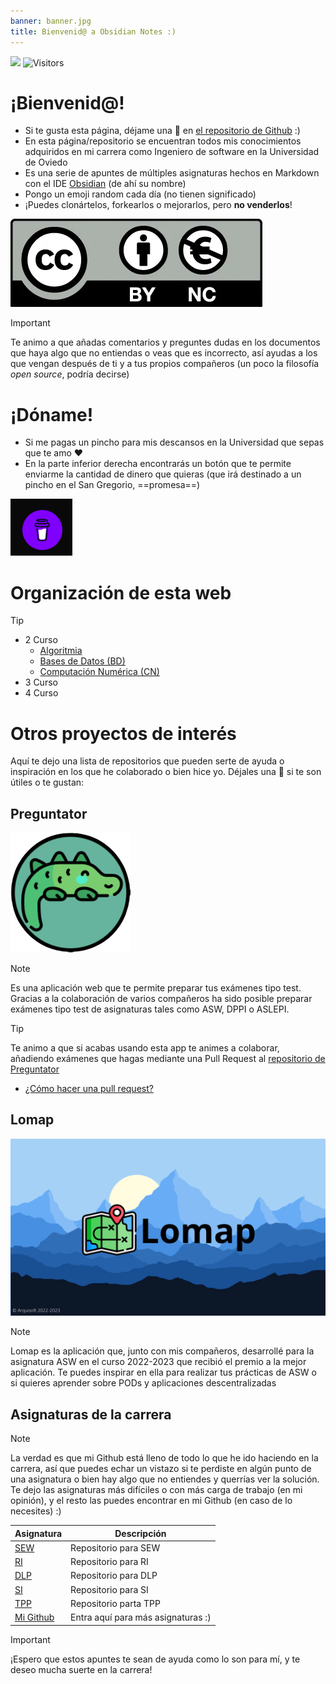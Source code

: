 ```yaml
---
banner: banner.jpg
title: Bienvenid@ a Obsidian Notes :)
---
```

![](https://img.shields.io/badge/Made%20with-Obsidian-blueviolet) ![Visitors](https://api.visitorbadge.io/api/daily?path=https%3A%2F%2Fgithub.com%2Fgitblanc%2FObsidian-Notes%2F&label=Visitors%20today&countColor=%2337d67a&style=plastic&labelStyle=upper)
# ¡Bienvenid@!

- Si te gusta esta página, déjame una 🌟 en [el repositorio de Github](https://github.com/gitblanc/Obsidian-Notes) :)
- En esta página/repositorio se encuentran todos mis conocimientos adquiridos en mi carrera como Ingeniero de software en la Universidad de Oviedo
- Es una serie de apuntes de múltiples asignaturas hechos en Markdown con el IDE [Obsidian](https://obsidian.md/) (de ahí su nombre)
- Pongo un emoji random cada día (no tienen significado)
- ¡Puedes clonártelos, forkearlos o mejorarlos, pero **no venderlos**!

![](img/Pasted%20image%2020240603230943.png)

>[!Important]
>Te animo a que añadas comentarios y preguntes dudas en los documentos que haya algo que no entiendas o veas que es incorrecto, así ayudas a los que vengan después de ti y a tus propios compañeros (un poco la filosofía *open source*, podría decirse)

# ¡Dóname!

- Si me pagas un pincho para mis descansos en la Universidad que sepas que te amo ❤
- En la parte inferior derecha encontrarás un botón que te permite enviarme la cantidad de dinero que quieras (que irá destinado a un pincho en el San Gregorio, ==promesa==)

![boton](img/Pasted%20image%2020240603231122.png)

# Organización de esta web

> [!Tip]
> - 2 Curso
> 	- [Algoritmia](/docs/2%20Curso/Algoritmia/)
> 	- [Bases de Datos (BD)](/docs/2%20Curso/BD/)
> 	- [Computación Numérica (CN)](/docs/2%20Curso/CN/)
> - 3 Curso
> - 4 Curso

# Otros proyectos de interés

Aquí te dejo una lista de repositorios que pueden serte de ayuda o inspiración en los que he colaborado o bien hice yo. Déjales una 🌟 si te son útiles o te gustan:

## Preguntator

![preguntator](img/Pasted%20image%2020240603235037.png)

>[!Note]
>Es una aplicación web que te permite preparar tus exámenes tipo test. Gracias a la colaboración de varios compañeros ha sido posible preparar exámenes tipo test de asignaturas tales como ASW, DPPI o ASLEPI.

>[!Tip]
>Te animo a que si acabas usando esta app te animes a colaborar, añadiendo exámenes que hagas mediante una Pull Request al [repositorio de Preguntator](https://github.com/gitblanc/Preguntator)
>- [¿Cómo hacer una pull request?](https://www.freecodecamp.org/espanol/news/como-hacer-tu-primer-pull-request-en-github/)

## Lomap

![lomap](https://raw.githubusercontent.com/Arquisoft/lomap_es5c/master/assets/LOMAP_presentation.png)

>[!Note]
>Lomap es la aplicación que, junto con mis compañeros, desarrollé para la asignatura ASW en el curso 2022-2023 que recibió el premio a la mejor aplicación. Te puedes inspirar en ella para realizar tus prácticas de ASW o si quieres aprender sobre PODs y aplicaciones descentralizadas

## Asignaturas de la carrera

>[!Note]
>La verdad es que mi Github está lleno de todo lo que he ido haciendo en la carrera, así que puedes echar un vistazo si te perdiste en algún punto de una asignatura o bien hay algo que no entiendes y querrías ver la solución. Te dejo las asignaturas más difíciles o con más carga de trabajo (en mi opinión), y el resto las puedes encontrar en mi Github (en caso de lo necesites) :)

| Asignatura                               | Descripción                        |
| ---------------------------------------- | ---------------------------------- |
| [SEW](https://github.com/gitblanc/SEW)   | Repositorio para SEW               |
| [RI](https://github.com/gitblanc/RI)     | Repositorio para RI                |
| [DLP](https://github.com/gitblanc/DLP)   | Repositorio para DLP               |
| [SI](https://github.com/gitblanc/SI)     | Repositorio para SI                |
| [TPP](https://github.com/gitblanc/TPP)   | Repositorio parta TPP              |
| [Mi Github](https://github.com/gitblanc) | Entra aquí para más asignaturas :) |

>[!Important]
>¡Espero que estos apuntes te sean de ayuda como lo son para mí, y te deseo mucha suerte en la carrera!


<script data-goatcounter="https://gitblanc-obsidian-notes.goatcounter.com/count" async src="//gc.zgo.at/count.js"></script>